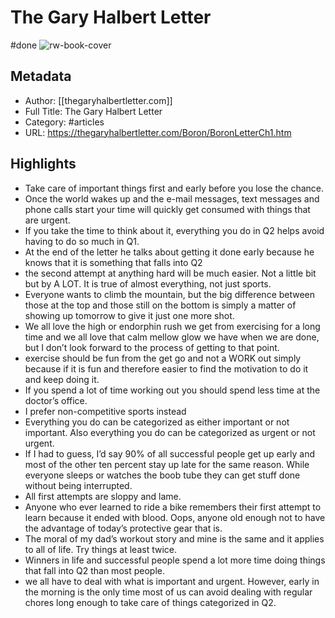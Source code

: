 # The Gary Halbert Letter
#done 
![rw-book-cover](https://readwise-assets.s3.amazonaws.com/static/images/article3.5c705a01b476.png)

## Metadata
- Author: [[thegaryhalbertletter.com]]
- Full Title: The Gary Halbert Letter
- Category: #articles
- URL: https://thegaryhalbertletter.com/Boron/BoronLetterCh1.htm

## Highlights
- Take care of important things first and early before you lose the chance.
- Once the world wakes up and the e-mail messages, text messages and phone calls start your time will quickly get consumed with things that are urgent.
- If you take the time to think about it, everything you do in Q2 helps avoid having to do so much in Q1.
- At the end of the letter he talks about getting it done early because he knows that it is something that falls into Q2
- the second attempt at anything hard will be much easier. Not a little bit but by A LOT. It is true of almost everything, not just sports.
- Everyone wants to climb the mountain, but the big difference between those at the top and those still on the bottom is simply a matter of showing up tomorrow to give it just one more shot.
- We all love the high or endorphin rush we get from exercising for a long time and we all love that calm mellow glow we have when we are done, but I don’t look forward to the process of getting to that point.
- exercise should be fun from the get go and not a WORK out simply because if it is fun and therefore easier to find the motivation to do it and keep doing it.
- If you spend a lot of time working out you should spend less time at the doctor’s office.
- I prefer non-competitive sports instead
- Everything you do can be categorized as either important or not important. Also everything you do can be categorized as urgent or not urgent.
- If I had to guess, I’d say 90% of all successful people get up early and most of the other ten percent stay up late for the same reason. While everyone sleeps or watches the boob tube they can get stuff done without being interrupted.
- All first attempts are sloppy and lame.
- Anyone who ever learned to ride a bike remembers their first attempt to learn because it ended with blood. Oops, anyone old enough not to have the advantage of today’s protective gear that is.
- The moral of my dad’s workout story and mine is the same and it applies to all of life. Try things at least twice.
- Winners in life and successful people spend a lot more time doing things that fall into Q2 than most people.
- we all have to deal with what is important and urgent. However, early in the morning is the only time most of us can avoid dealing with regular chores long enough to take care of things categorized in Q2.
